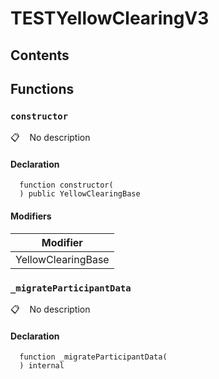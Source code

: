 # TESTYellowClearingV3

## Contents
<!-- START doctoc -->
<!-- END doctoc -->

## Functions

### `constructor`

📋   &nbsp;&nbsp;
No description

#### Declaration

```solidity
  function constructor(
  ) public YellowClearingBase
```

#### Modifiers

| Modifier |
| --- |
| YellowClearingBase |

### `_migrateParticipantData`

📋   &nbsp;&nbsp;
No description

#### Declaration

```solidity
  function _migrateParticipantData(
  ) internal
```
